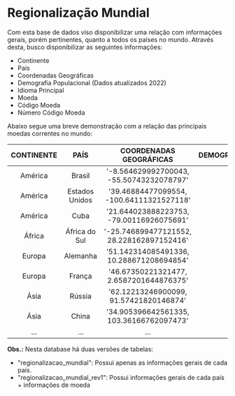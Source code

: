# Regionalização Mundial

Com esta base de dados viso disponibilizar uma relação com informações gerais, porém pertinentes, quanto a todos os países no mundo. Através desta, busco disponibilizar as seguintes informações: 
- Continente
- País
- Coordenadas Geográficas
- Demografia Populacional (Dados atualizados 2022)
- Idioma Principal
- Moeda
- Código Moeda
- Número Código Moeda 



Abaixo segue uma breve demonstração com a relação das principais moedas correntes no mundo:

| CONTINENTE | PAÍS | COORDENADAS GEOGRÁFICAS | DEMOGRAFIA_POPULACIONAL | IDIOMA_PRINCIPAL | MOEDA | CÓDIGO_MOEDA | NÚMERO_CÓDIGO_MOEDA |
| :---: | :---: | :---: | :---: | :---: | :---: | :---: | :---: |
| América | Brasil | '-8.564629992700043, -55.50743232078797' | '213300000' | Português | Real Brasileiro | BRL | 986 |
| América | Estados Unidos | '39.46884477099554, -100.64111321527118' | '331000000' | Inglês | Dólar americano | USD | 840 | 
| América | Cuba | '21.644023888223753, -79.00116926075691' |  '11300000' | Espanhol | Peso cubano | CUP | 192 | 
| África | África do Sul | '-25.746899477121552, 28.228162897152416' | '59000000' | IsiZulu | Rand | ZAR | 710 |
| Europa | Alemanha | '51.142314085491336, 10.288671208694854' | '83000000' | Alemão | Euro | EUR | 978 | 
| Europa | França | '46.67350221321477, 2.6587201644876375' | '68000000' | Francês | Euro | EUR | 978 | 
| Ásia | Rússia | '62.12213246900099, 91.57421820146874' | '146000000' | Russo | Rublo | RUB | 643 | 
| Ásia | China | '34.905396642561335, 103.36166762097473' | '1410000000' | Mandarim | Yuan Renminbi | CNY | 156 | 
| ... | ... | ... | ... | ... | ... | ... | ... | 

**Obs.:** Nesta database há duas versões de tabelas:
- "regionalizacao_mundial": Possui apenas as informações gerais de cada país.
- "regionalizacao_mundial_rev1": Possui informações gerais de cada país + informações de moeda


